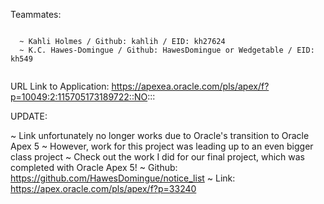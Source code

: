 Teammates: 
~~~~~~~~~~

  ~ Kahli Holmes / Github: kahlih / EID: kh27624
  ~ K.C. Hawes-Domingue / Github: HawesDomingue or Wedgetable / EID: kh549
  
~~~~~~~~~~~~~~~~~~~~~~~~~~~~~~~~~~~~~~~~~~~~~~~~~~~~~~  

URL Link to Application: https://apexea.oracle.com/pls/apex/f?p=10049:2:115705173189722::NO:::

UPDATE: 

  ~ Link unfortunately no longer works due to Oracle's transition to Oracle Apex 5 
  ~ However, work for this project was leading up to an even bigger class project 
  ~ Check out the work I did for our final project, which was completed with Oracle Apex 5! 
  ~ Github: https://github.com/HawesDomingue/notice_list
  ~ Link: https://apex.oracle.com/pls/apex/f?p=33240
